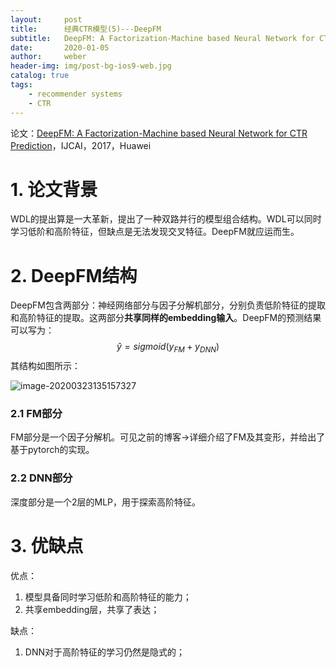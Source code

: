 ```yaml
---
layout:     post
title:      经典CTR模型(5)---DeepFM
subtitle:   DeepFM: A Factorization-Machine based Neural Network for CTR Prediction
date:       2020-01-05
author:     weber
header-img: img/post-bg-ios9-web.jpg
catalog: true
tags:
    - recommender systems
    - CTR
---
```


论文：[DeepFM: A Factorization-Machine based Neural Network for CTR Prediction](http://xueshu.baidu.com/usercenter/paper/show?paperid=6a4c0e62ee719cd8ecdcc105f8b762d9&site=xueshu_se)，IJCAI，2017，Huawei

# 1. 论文背景

WDL的提出算是一大革新，提出了一种双路并行的模型组合结构。WDL可以同时学习低阶和高阶特征，但缺点是无法发现交叉特征。DeepFM就应运而生。

# 2. DeepFM结构

DeepFM包含两部分：神经网络部分与因子分解机部分，分别负责低阶特征的提取和高阶特征的提取。这两部分**共享同样的embedding输入**。DeepFM的预测结果可以写为：
$$
\hat y = sigmoid (y_{FM}+y_{DNN})
$$
其结构如图所示：

![image-20200323135157327](https://tva1.sinaimg.cn/large/00831rSTgy1gd3ykhtb9rj31oc0sqwhp.jpg)

### 2.1 FM部分

​	FM部分是一个因子分解机。可见之前的博客->详细介绍了FM及其变形，并给出了基于pytorch的实现。

### 2.2 DNN部分

深度部分是一个2层的MLP，用于探索高阶特征。

# 3. 优缺点

优点： 

1. 模型具备同时学习低阶和高阶特征的能力；
2. 共享embedding层，共享了表达；

缺点：

1. DNN对于高阶特征的学习仍然是隐式的；

